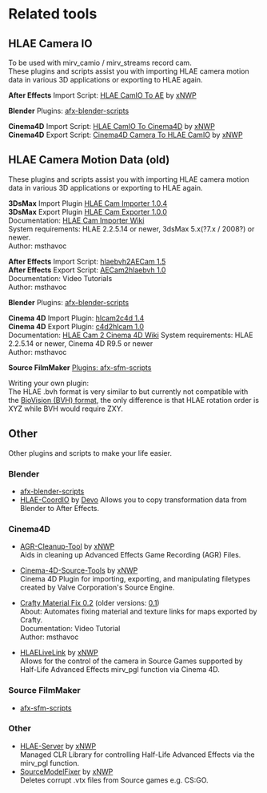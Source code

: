 # Related tools


## HLAE Camera IO

To be used with mirv_camio / mirv_streams record cam.  
These plugins and scripts assist you with importing HLAE camera motion data in various 3D applications or exporting to HLAE again.

**After Effects** Import Script: [HLAE CamIO To AE](https://github.com/xNWP/HLAE-CamIO-To-AE/releases) by [xNWP](https://github.com/xNWP)

**Blender** Plugins: [afx-blender-scripts](https://github.com/advancedfx/afx-blender-scripts)

**Cinema4D** Import Script: [HLAE CamIO To Cinema4D](https://github.com/xNWP/HLAE-CamIO-To-C4D/releases) by [xNWP](https://github.com/xNWP)  
**Cinema4D** Export Script: [Cinema4D Camera To HLAE CamIO](https://github.com/xNWP/Cinema4D-Cam-2-HLAE-CamIO/releases) by [xNWP](https://github.com/xNWP)


## HLAE Camera Motion Data (old)

These plugins and scripts assist you with importing HLAE camera motion data in various 3D applications or exporting to HLAE again.

**3DsMax** Import Plugin [HLAE Cam Importer 1.0.4](https://github.com/advancedfx/advancedfx-prop/raw/tool-files/hlaecamimporter104.rar)  
**3DsMax** Export Plugin [HLAE Cam Exporter 1.0.0](https://github.com/advancedfx/advancedfx-prop/raw/tool-files/hlaecamexporter100.zip)  
Documentation: [HLAE Cam Importer Wiki](https://github.com/advancedfx/advancedfx/wiki/HLAE-Cam-Importer)  
System requirements: HLAE 2.2.5.14 or newer, 3dsMax 5.x(?7.x / 2008?) or newer.  
Author: msthavoc

**After Effects** Import Script: [hlaebvh2AECam 1.5](https://github.com/advancedfx/advancedfx-prop/raw/tool-files/HLAE_BVH_2_AE_Cam_center15.zip)  
**After Effects** Export Script: [AECam2hlaebvh 1.0](https://github.com/advancedfx/advancedfx-prop/raw/tool-files/AE_CAM_2_HLAE_BVH_10_msthavoc.zip)  
Documentation: Video Tutorials  
Author: msthavoc

**Blender** Plugins: [afx-blender-scripts](https://github.com/advancedfx/afx-blender-scripts)

**Cinema 4D** Import Plugin: [hlcam2c4d 1.4](https://github.com/advancedfx/advancedfx-prop/raw/tool-files/hlcam2c4d_1_4_msthavoc.zip)  
**Cinema 4D** Export Plugin: [c4d2hlcam 1.0](https://github.com/advancedfx/advancedfx-prop/raw/tool-files/c4d2hlcam_10_msthavoc.rar)  
Documentation: [HLAE Cam 2 Cinema 4D Wiki](https://github.com/advancedfx/advancedfx/wiki/HLAE-Cam-2-Cinema4D)
System requirements: HLAE 2.2.5.14 or newer, Cinema 4D R9.5 or newer  
Author: msthavoc

**Source FilmMaker** [Plugins: afx-sfm-scripts](https://github.com/advancedfx/afx-sfm-scripts/releases/latest)

Writing your own plugin:  
The HLAE .bvh format is very similar to but currently not compatible with the [BioVision (BVH) format](http://www.cs.wisc.edu/graphics/Courses/cs-838-1999/Jeff/BVH.html), the only difference is that HLAE rotation order is XYZ while BVH would require ZXY.


## Other

Other plugins and scripts to make your life easier.

### Blender

* [afx-blender-scripts](https://github.com/advancedfx/afx-blender-scripts)
* [HLAE-CoordIO](https://github.com/Devostated/HLAE-CoordIO) by [Devo](https://github.com/Devostated)
  Allows you to copy transformation data from Blender to After Effects.

### Cinema4D

* [AGR-Cleanup-Tool](https://github.com/xNWP/AGR-Cleanup-Tool) by [xNWP](https://github.com/xNWP)  
  Aids in cleaning up Advanced Effects Game Recording (AGR) Files.
* [Cinema-4D-Source-Tools](https://github.com/xNWP/Cinema-4D-Source-Tools) by [xNWP](https://github.com/xNWP)  
  Cinema 4D Plugin for importing, exporting, and manipulating filetypes created by Valve Corporation's Source Engine.
* [Crafty Material Fix 0.2](https://github.com/advancedfx/advancedfx-prop/raw/tool-files/crafty_mat_fix02.rar) (older versions: [0.1](https://github.com/advancedfx/advancedfx-prop/raw/tool-files/crafty_mat_fix01.rar))  
  About: Automates fixing material and texture links for maps exported by Crafty.  
  Documentation: Video Tutorial  
  Author: msthavoc  

* [HLAELiveLink](https://github.com/xNWP/HLAELiveLink) by [xNWP](https://github.com/xNWP)  
  Allows for the control of the camera in Source Games supported by Half-Life Advanced Effects mirv_pgl function via Cinema 4D.

### Source FilmMaker

* [afx-sfm-scripts](https://github.com/advancedfx/afx-sfm-scripts/releases/latest)

### Other

* [HLAE-Server](https://github.com/xNWP/HLAE-Server) by [xNWP](https://github.com/xNWP)  
  Managed CLR Library for controlling Half-Life Advanced Effects via the mirv_pgl function.
* [SourceModelFixer](https://github.com/xNWP/SourceModelFixer) by [xNWP](https://github.com/xNWP)  
  Deletes corrupt .vtx files from Source games e.g. CS:GO.

